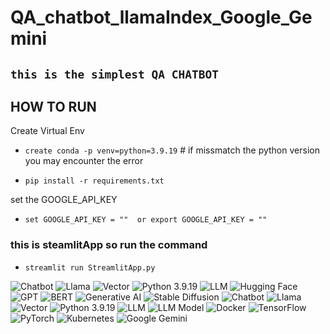 # QA_chatbot_llamaIndex_Google_Gemini

## `this is the simplest QA CHATBOT`

## HOW TO RUN
Create Virtual Env
- `create conda -p venv=python=3.9.19`   # if missmatch the python version you may encounter the error 

- `pip install -r requirements.txt`

set the GOOGLE_API_KEY

- `set GOOGLE_API_KEY = ""  or export GOOGLE_API_KEY = ""`

### this is steamlitApp so run the command
- `streamlit run StreamlitApp.py`




![Chatbot](https://img.shields.io/badge/-Chatbot-007ACC?style=flat&logo=dialogflow&logoColor=white)
![Llama](https://img.shields.io/badge/-Llama-FFA500?style=flat&logo=llama&logoColor=white)
![Vector](https://img.shields.io/badge/-Vector-4CAF50?style=flat&logo=vector-graphics&logoColor=white)
![Python 3.9.19](https://img.shields.io/badge/-Python%203.9.19-3776AB?style=flat&logo=python&logoColor=white)
![LLM](https://img.shields.io/badge/-LLM-8E44AD?style=flat&logo=artificial-intelligence&logoColor=white)
![Hugging Face](https://img.shields.io/badge/-Hugging%20Face-F9A825?style=flat&logo=hugging-face&logoColor=white)
![GPT](https://img.shields.io/badge/-GPT-FF4500?style=flat&logo=openai&logoColor=white)
![BERT](https://img.shields.io/badge/-BERT-1E90FF?style=flat&logo=bert&logoColor=white)
![Generative AI](https://img.shields.io/badge/-Generative%20AI-6A5ACD?style=flat&logo=gen-ai&logoColor=white)
![Stable Diffusion](https://img.shields.io/badge/-Stable%20Diffusion-FF69B4?style=flat&logo=stable-diffusion&logoColor=white)
![Chatbot](https://img.shields.io/badge/-Chatbot-007ACC?style=flat&logo=chatbot&logoColor=white)
![Llama](https://img.shields.io/badge/-Llama-FFA500?style=flat&logo=llama&logoColor=white)
![Vector](https://img.shields.io/badge/-Vector-4CAF50?style=flat&logo=vector-graphics&logoColor=white)
![Python 3.9.19](https://img.shields.io/badge/-Python%203.9.19-3776AB?style=flat&logo=python&logoColor=white)
![LLM](https://img.shields.io/badge/-LLM-8E44AD?style=flat&logo=ai&logoColor=white)
![LLM Model](https://img.shields.io/badge/-LLM%20Model-FF6347?style=flat&logo=model&logoColor=white)
![Docker](https://img.shields.io/badge/-Docker-2496ED?style=flat&logo=docker&logoColor=white)
![TensorFlow](https://img.shields.io/badge/-TensorFlow-FF6F00?style=flat&logo=tensorflow&logoColor=white)
![PyTorch](https://img.shields.io/badge/-PyTorch-EE4C2C?style=flat&logo=pytorch&logoColor=white)
![Kubernetes](https://img.shields.io/badge/-Kubernetes-326CE5?style=flat&logo=kubernetes&logoColor=white)
![Google Gemini](https://img.shields.io/badge/-Google%20Gemini-4285F4?style=flat&logo=data:image/png;base64,iVBORw0KGgoAAAANSUhEUgAAAAUAAAAFCAYAAAC6b8kAAABH0lEQVQ4T2NkYGBg4C3wBQ4HegP7sAzPAkQawAyQAqfIAFuE5JYlMBTTPJ4EgFz8FXSBX0EBHDAA0C9oWQxQUygIC9IoRE2qRHwEKOaQZYFSBIHFMEiKHEBp6eN/gZZAiDo4QKBi6BLQTGzNkAUylA6YFxBRFz/3Z8uNjpB0Q4kIN/gHxDGHgykOpLdkRtUGUHpBRS/Ov7xAwaEBFTKPkv+fgKTjMKq2DpcZcAJAQIVQqG3EIAuEo7W9yWMAgG6gBiAopNYFj7AzFfTptUJA3fElnAABV3E8HryxXAAAAAElFTkSuQmCC)
